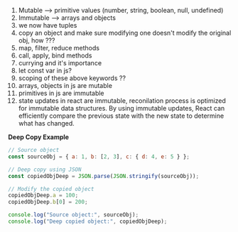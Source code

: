 1. Mutable --> primitive values (number, string, boolean, null, undefined)
2. Immutable --> arrays and objects 
3. we now have tuples 
4. copy an object and make sure modifying one doesn't modify the original obj, how ???
5. map, filter, reduce methods 
6. call, apply, bind methods 
7. currying and it's importance 
8. let const var in js?
9. scoping of these above keywords ??
10. arrays, objects in js are mutable 
11. primitives in js are immutable 
12. state updates in react are immutable, reconilation process is optimized for immutable data structures. By using immutable updates, React can efficiently compare the previous state with the new state to determine what has changed.

**Deep Copy Example** 
```javascript
// Source object
const sourceObj = { a: 1, b: [2, 3], c: { d: 4, e: 5 } };

// Deep copy using JSON
const copiedObjDeep = JSON.parse(JSON.stringify(sourceObj));

// Modify the copied object
copiedObjDeep.a = 100;
copiedObjDeep.b[0] = 200;

console.log("Source object:", sourceObj);
console.log("Deep copied object:", copiedObjDeep);
```